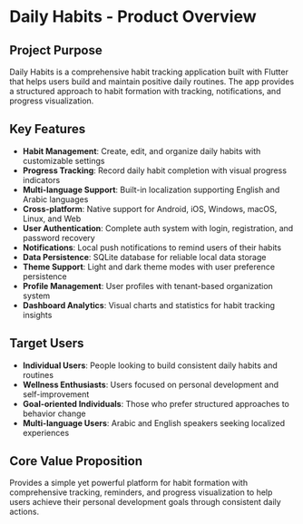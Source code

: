 # Daily Habits - Product Overview

## Project Purpose
Daily Habits is a comprehensive habit tracking application built with Flutter that helps users build and maintain positive daily routines. The app provides a structured approach to habit formation with tracking, notifications, and progress visualization.

## Key Features
- **Habit Management**: Create, edit, and organize daily habits with customizable settings
- **Progress Tracking**: Record daily habit completion with visual progress indicators
- **Multi-language Support**: Built-in localization supporting English and Arabic languages
- **Cross-platform**: Native support for Android, iOS, Windows, macOS, Linux, and Web
- **User Authentication**: Complete auth system with login, registration, and password recovery
- **Notifications**: Local push notifications to remind users of their habits
- **Data Persistence**: SQLite database for reliable local data storage
- **Theme Support**: Light and dark theme modes with user preference persistence
- **Profile Management**: User profiles with tenant-based organization system
- **Dashboard Analytics**: Visual charts and statistics for habit tracking insights

## Target Users
- **Individual Users**: People looking to build consistent daily habits and routines
- **Wellness Enthusiasts**: Users focused on personal development and self-improvement
- **Goal-oriented Individuals**: Those who prefer structured approaches to behavior change
- **Multi-language Users**: Arabic and English speakers seeking localized experiences

## Core Value Proposition
Provides a simple yet powerful platform for habit formation with comprehensive tracking, reminders, and progress visualization to help users achieve their personal development goals through consistent daily actions.